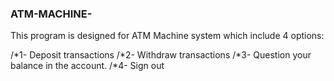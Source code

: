 ### ATM-MACHINE-

This program is designed for ATM Machine system which include 4 options:

/*1- Deposit transactions /*2- Withdraw transactions /*3- Question your balance in the account. /*4- Sign out
